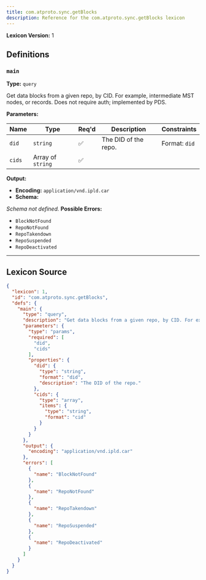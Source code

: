 ```yaml
---
title: com.atproto.sync.getBlocks
description: Reference for the com.atproto.sync.getBlocks lexicon
---
```

**Lexicon Version:** 1

## Definitions

<a name="main"></a>
### `main`

**Type:** `query`

Get data blocks from a given repo, by CID. For example, intermediate MST nodes, or records. Does not require auth; implemented by PDS.

**Parameters:**

| Name | Type | Req'd  | Description | Constraints |
|------|------|----------|-------------|-------------|
| `did` | `string` | ✅  | The DID of the repo. | Format: `did` |
| `cids` | Array of `string` | ✅  |  |  |
**Output:**

- **Encoding:** `application/vnd.ipld.car`
- **Schema:**

_Schema not defined._
**Possible Errors:**

- `BlockNotFound`
- `RepoNotFound`
- `RepoTakendown`
- `RepoSuspended`
- `RepoDeactivated`

---

## Lexicon Source
```json
{
  "lexicon": 1,
  "id": "com.atproto.sync.getBlocks",
  "defs": {
    "main": {
      "type": "query",
      "description": "Get data blocks from a given repo, by CID. For example, intermediate MST nodes, or records. Does not require auth; implemented by PDS.",
      "parameters": {
        "type": "params",
        "required": [
          "did",
          "cids"
        ],
        "properties": {
          "did": {
            "type": "string",
            "format": "did",
            "description": "The DID of the repo."
          },
          "cids": {
            "type": "array",
            "items": {
              "type": "string",
              "format": "cid"
            }
          }
        }
      },
      "output": {
        "encoding": "application/vnd.ipld.car"
      },
      "errors": [
        {
          "name": "BlockNotFound"
        },
        {
          "name": "RepoNotFound"
        },
        {
          "name": "RepoTakendown"
        },
        {
          "name": "RepoSuspended"
        },
        {
          "name": "RepoDeactivated"
        }
      ]
    }
  }
}
```

